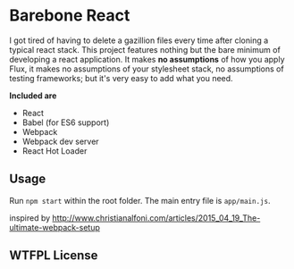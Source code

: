 # Barebone React
I got tired of having to delete a gazillion files every time after cloning
a typical react stack. This project features nothing but the bare minimum of developing a react application. It makes __no assumptions__ of how you apply Flux, it makes no assumptions of your stylesheet stack, no assumptions of testing frameworks; but it's very easy to add what you need.
 
__Included are__
* React
* Babel (for ES6 support)
* Webpack
* Webpack dev server 
* React Hot Loader

## Usage

Run ```npm start``` within the root folder. The main entry file is ```app/main.js```.


inspired by http://www.christianalfoni.com/articles/2015_04_19_The-ultimate-webpack-setup


## WTFPL License
